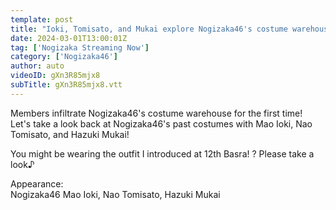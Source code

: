 ```yaml
---
template: post
title: "Ioki, Tomisato, and Mukai explore Nogizaka46's costume warehouse!"
date: 2024-03-01T13:00:01Z
tag: ['Nogizaka Streaming Now']
category: ['Nogizaka46']
author: auto 
videoID: gXn3R85mjx8
subTitle: gXn3R85mjx8.vtt
---
```

Members infiltrate Nogizaka46's costume warehouse for the first time!  
Let's take a look back at Nogizaka46's past costumes with Mao Ioki, Nao Tomisato, and Hazuki Mukai!  

You might be wearing the outfit I introduced at 12th Basra! ?
Please take a look♪

Appearance:  
Nogizaka46 Mao Ioki, Nao Tomisato, Hazuki Mukai
